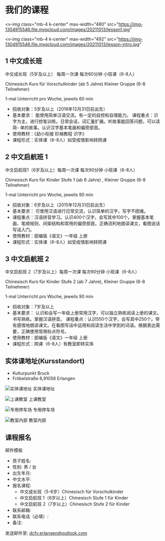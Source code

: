 # 我们的课程

<v-img
  class="mb-4 k-center"
  max-width="480"
  src="https://img-1304915546.file.myqcloud.com/images/20211013/lesson1.jpg"
></v-img>

<v-img
  class="mb-4 k-center"
  max-width="492"
  src="https://img-1304915546.file.myqcloud.com/images/20211013/lesson-intro.jpg"
></v-img>

## 1 中文成长班

中文成长班（5岁及以上） 每周一次课  每次60分钟  小班课（6-8人）

Chinesisch Kurs für Vorschulkinder (ab 5 Jahre) Kleiner Gruppe (6-8 Teilnehmer)

1-mal Unterricht pro Woche, jeweils 60 min

- 招收对象：5岁及以上（2016年12月31日前出生）
- 基本要求： 能使用简单汉语交流。有一定的自控和自理能力。
课程重点：识字为主，进行控笔训练。日常会话，词汇量扩展。听故事能回答问题，可以读简- 单的故事。认识汉字基本笔画和偏旁部首。
- 使用教材：《幼小衔接 阶梯教程 识字》
- 课程形式：实体课（6-8人）如受疫情影响转网课

## 2 中文启航班 1

中文启航班1（6岁及以上）每周一次课 每次90分钟  小班课（6-8人）

Chinesisch Kurs für Kinder Stufe 1 (ab 6 Jahre) , Kleiner Gruppe (6-8 Teilnehmer)

1-mal Unterricht pro Woche, jeweils 90 min

- 招收对象：6岁及以上（2015年12月31日前出生）
- 基本要求： 可使用汉语进行日常交流，认识简单的汉字，写字不困难。
- 课程重点：汉语拼音学习。认识400个汉字，会写其中100个。掌握基本笔画、笔顺规则、间架结构和常用的偏旁部首。正确流利地朗读课文，看图说话写话入门。
- 使用教材：部编版《语文》一年级 上册
- 课程形式：实体课（6-8人）如受疫情影响转网课

## 3 中文启航班 2

中文启航班 2（7岁及以上）每周一次课 每次90分钟 小班课（6-8人）

Chinesisch Kurs für Kinder Stufe 2 (ab 7 Jahre), Kleiner Gruppe (6-8 Teilnehmer)

1-mal Unterricht pro Woche, jeweils 90 min

- 招收对象：7岁及以上
- 基本要求： 认识和会写一年级上册常用汉字，可以独立熟练阅读上册的课文。书写熟练。掌握汉语拼音。
课程重点：认识550个汉字，会写其中250个。带有感情地朗读课文。在看图写话中运用和阅读生活中学到的词语。根据表达需要，正确使用常用标点符号。
- 使用教材：部编版《语文》一年级 上册
- 课程形式：网课（6-8人）有教室即转实体

## 实体课地址(Kursstandort)

- Kulturpunkt Bruck
- Fröbelstraße 6,91058 Erlangen

![实体课地址](https://img-1304915546.file.myqcloud.com/images/20211013/address.jpg) 实体课地址

![上课教室](https://img-1304915546.file.myqcloud.com/images/20211013/classroom-outside.jpg) 上课教室

![专用停车场](https://img-1304915546.file.myqcloud.com/images/20211013/parking-lot.jpg) 专用停车场

![教室内部](https://img-1304915546.file.myqcloud.com/images/20211013/classroom-inside.jpg) 教室内部

## 课程报名

邮件模板

- 孩子姓名:
- 性别: 男 / 女
- 出生年月:
- 中文水平:
- 报名课程:
  - 中文成长班（5-6岁）Chinesisch für Vorschulkinder
  - 中文启航班 1（6岁以上）Chinesisch Stufe 1 für Kinder
  - 中文启航班 2（7岁以上）Chinesisch Stufe 2 für Kinder
- 联系邮箱:
- 联系电话（必填）:
- 备注:

发送邮件至: [dcfv.erlangen@outlook.com](mailto:dcfv.erlangen@outlook.com)
